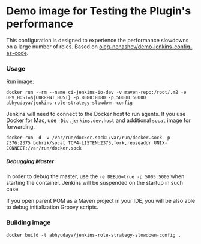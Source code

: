 Demo image for Testing the Plugin's performance
===

This configuration is designed to experience the performance slowdowns on a large number
of roles. Based on [oleg-nenashev/demo-jenkins-config-as-code](https://github.com/oleg-nenashev/demo-jenkins-config-as-code).

### Usage

Run image:

```shell
docker run --rm --name ci-jenkins-io-dev -v maven-repo:/root/.m2 -e DEV_HOST=${CURRENT_HOST} -p 8080:8080 -p 50000:50000 abhyudaya/jenkins-role-strategy-slowdown-config
```

Jenkins will need to connect to the Docker host to run agents.
If you use Docker for Mac, use `-Dio.jenkins.dev.host` and additional `socat` image for forwarding.

```shell
docker run -d -v /var/run/docker.sock:/var/run/docker.sock -p 2376:2375 bobrik/socat TCP4-LISTEN:2375,fork,reuseaddr UNIX-CONNECT:/var/run/docker.sock
```

##### Debugging Master

In order to debug the master, use the `-e DEBUG=true -p 5005:5005` when starting the container.
Jenkins will be suspended on the startup in such case.

If you open parent POM as a Maven project in your IDE, 
you will be also able to debug initialization Groovy scripts.

### Building image

```shell
docker build -t abhyudaya/jenkins-role-strategy-slowdown-config .
```
